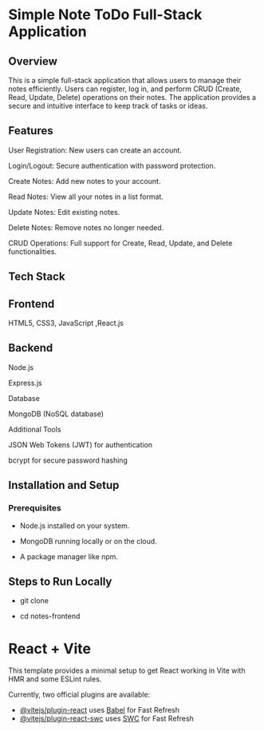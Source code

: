 # Simple Note ToDo Full-Stack Application

## Overview

This is a simple full-stack application that allows users to manage their notes efficiently. Users can register, log in, and perform CRUD (Create, Read, Update, Delete) operations on their notes. The application provides a secure and intuitive interface to keep track of tasks or ideas.

## Features

User Registration: New users can create an account.

Login/Logout: Secure authentication with password protection.

Create Notes: Add new notes to your account.

Read Notes: View all your notes in a list format.

Update Notes: Edit existing notes.

Delete Notes: Remove notes no longer needed.

CRUD Operations: Full support for Create, Read, Update, and Delete functionalities.

## Tech Stack

## Frontend

HTML5, CSS3, JavaScript ,React.js

## Backend
Node.js

Express.js

Database

MongoDB (NoSQL database)

Additional Tools

JSON Web Tokens (JWT) for authentication

bcrypt for secure password hashing

## Installation and Setup

### Prerequisites

- Node.js installed on your system.

- MongoDB running locally or on the cloud.

- A package manager like npm.

## Steps to Run Locally

- git clone [<repository-url>](https://github.com/karan2782/notes-frontend.git)

- cd notes-frontend



# React + Vite

This template provides a minimal setup to get React working in Vite with HMR and some ESLint rules.

Currently, two official plugins are available:

- [@vitejs/plugin-react](https://github.com/vitejs/vite-plugin-react/blob/main/packages/plugin-react/README.md) uses [Babel](https://babeljs.io/) for Fast Refresh
- [@vitejs/plugin-react-swc](https://github.com/vitejs/vite-plugin-react-swc) uses [SWC](https://swc.rs/) for Fast Refresh
